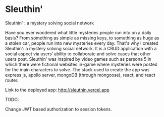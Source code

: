 # Sleuthin'
Sleuthin' : a mystery solving social network

Have you ever wondered what little mysteries people run into on a daily basis? From something as simple as missing keys, to something as huge as a stolen car, 
people run into new mysteries every day. That's why I created Sleuthin': a mystery solving social network. It is a CRUD application with a social aspect via users’ ability to collaborate and solve cases that other users post. Sleuthin' was inspired by video games such as persona 5 in which
there were fictional websites in-game where mysteries were posted for the main characters to solve.  The stack used to create the app was express js, apollo server, 
mongoDB (through mongoose), react, and react router.

Link to the deployed app: http://sleuthin.vercel.app

TODO:
 
Change JWT based authorization to session tokens.
